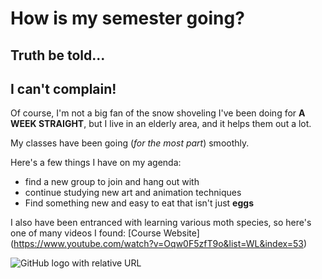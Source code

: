 # How is my semester going?

## Truth be told...

## I can't complain!

Of course, I'm not a big fan of the snow shoveling I've been doing for **A WEEK STRAIGHT**, but I live in an elderly area, and it helps them out a lot. 

My classes have been going (_for the most part_) smoothly. 

Here's a few things I have on my agenda:

- find a new group to join and hang out with
- continue studying new art and animation techniques
- Find something new and easy to eat that isn't just **eggs**

I also have been entranced with learning various moth species, so here's one of many videos I found: [Course Website] (https://www.youtube.com/watch?v=Oqw0F5zfT9o&list=WL&index=53)

![GitHub logo with relative URL]([./img/github-icon.png](https://www.dispatch.com/gcdn/presto/2023/06/13/NCOD/80dcb48d-a3f8-426b-8488-ddb1f375366f-Dot-lined_White_Moth._Jim_McCormac.jpg?crop=3251,1829,x0,y359&width=3200&height=1801&format=pjpg&auto=webp))
